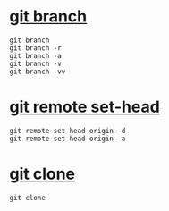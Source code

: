 # [git branch](01_git_branch.md)
```
git branch
git branch -r
git branch -a
git branch -v
git branch -vv
```

# [git remote set-head](02_git_remote_set-head.md)
```
git remote set-head origin -d
git remote set-head origin -a
```

# [git clone](03_git_clone.md)
```
git clone
```
